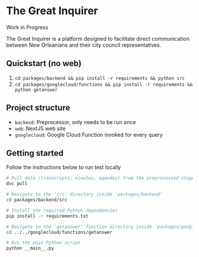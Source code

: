 # The Great Inquirer

Work in Progress

The Great Inquirer is a platform designed to facilitate direct communication between New Orleanians and their city council representatives. 

## Quickstart (no web)
1. `cd packages/backend && pip install -r requirements && python src`
2. `cd packages/googlecloud/functions && pip install -r requirements && python getanswer`

## Project structure
- `backend`: Preprocessor, only needs to be run once
- `web`: NextJS web site
- `googlecloud`: Google Cloud Function invoked for every query

## Getting started 
Follow the instructions below to run test locally 
```bash
# Pull data (transcripts, minutes, agendas) from the preprocessed stage using DVC
dvc pull

# Navigate to the 'src' directory inside 'packages/backend'
cd packages/backend/src

# Install the required Python dependencies
pip install -r requirements.txt

# Navigate to the 'getanswer' function directory inside 'packages/googlecloud/functions'
cd ../../googlecloud/functions/getanswer 

# Run the main Python script
python __main__.py
```